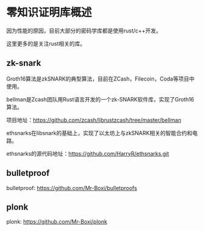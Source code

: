 # 零知识证明库概述

因为性能的原因，目前大部分的密码学库都是使用rust/c++开发。

这里更多的是关注rust相关的库。



## zk-snark

Groth16算法是zkSNARK的典型算法，目前在ZCash，Filecoin，Coda等项目中使用。



bellman是Zcash团队用Rust语言开发的一个zk-SNARK软件库，实现了Groth16算法。

项目地址：https://github.com/zcash/librustzcash/tree/master/bellman



ethsnarks在libsnark的基础上，实现了以太坊上与zkSNARK相关的智能合约和电路。

ethsnarks的源代码地址：https://github.com/HarryR/ethsnarks.git



## bulletproof

bulletproof: https://github.com/Mr-Boxi/bulletproofs



## plonk

plonk: https://github.com/Mr-Boxi/plonk
